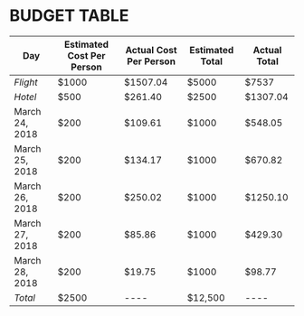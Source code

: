 # BUDGET TABLE

Day | Estimated Cost Per Person | Actual Cost Per Person | Estimated Total | Actual Total
----|---------------------------|------------------------|-----------------|-------------
*Flight* | $1000 |$1507.04 | $5000| $7537
*Hotel*|$500|$261.40| $2500 | $1307.04
March 24, 2018| $200| $109.61 | $1000 | $548.05
March 25, 2018| $200| $134.17 | $1000 | $670.82
March 26, 2018| $200| $250.02 | $1000 | $1250.10
March 27, 2018| $200| $85.86 | $1000 | $429.30
March 28, 2018| $200| $19.75 | $1000 | $98.77
*Total* |$2500 |----| $12,500 | ----

